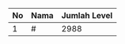 | No | Nama            | Jumlah Level |
|----|-----------------|--------------|
| 1  | #    |    2988        |

